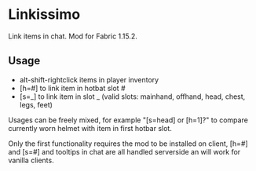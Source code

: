 # Linkissimo
Link items in chat. Mod for Fabric 1.15.2.

## Usage
* alt-shift-rightclick items in player inventory
* [h=#] to link item in hotbat slot #
* [s=_] to link item in slot _ (valid slots: mainhand, offhand, head, chest, legs, feet)

Usages can be freely mixed, for example "[s=head] or [h=1]?" to compare currently worn helmet with item in first hotbar slot.

Only the first functionality requires the mod to be installed on client, [h=#] and [s=#] and tooltips in chat are all handled serverside an will work for vanilla clients.
